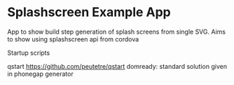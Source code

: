 Splashscreen Example App
========================

App to show build step generation of splash screens from single SVG.
Aims to show using splashscreen api from cordova

Startup scripts

qstart https://github.com/peutetre/qstart
domready:
standard solution given in phonegap generator
